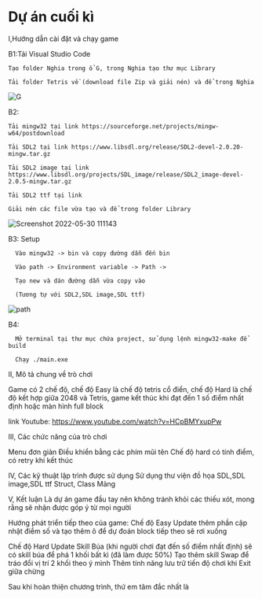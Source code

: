 # Dự án cuối kì 
I,Hướng dẫn cài đặt và chạy game

  B1:Tải Visual Studio Code

    Tạo folder Nghia trong ổ G, trong Nghia tạo thư mục Library

    Tải folder Tetris về (download file Zip và giải nén) và để trong Nghia


![G](https://user-images.githubusercontent.com/100202140/170916120-bc40d8aa-f3a7-402b-a1ef-e08247f07b13.png)


  B2: 
  
    Tải mingw32 tại link https://sourceforge.net/projects/mingw-w64/postdownload
    
    Tải SDL2 tại link https://www.libsdl.org/release/SDL2-devel-2.0.20-mingw.tar.gz
    
    Tải SDL2 image tại link https://www.libsdl.org/projects/SDL_image/release/SDL2_image-devel-2.0.5-mingw.tar.gz
    
    Tải SDL2 ttf tại link 
    
    Giải nén các file vừa tạo và để trong folder Library



![Screenshot 2022-05-30 111143](https://user-images.githubusercontent.com/100202140/170915739-5caa8e8f-8950-4776-83ac-435c275de81b.png)

  B3: Setup

      Vào mingw32 -> bin và copy đường dẫn đến bin

      Vào path -> Environment variable -> Path -> 

      Tạo new và dán đường dẫn vừa copy vào 

      (Tương tự với SDL2,SDL image,SDL ttf) 


![path](https://user-images.githubusercontent.com/100202140/170919019-ddba89f9-402b-466b-bbd9-b4f3d6815d45.png)


  B4:

      Mở terminal tại thư mục chứa project, sử dụng lệnh mingw32-make để build

      Chạy ./main.exe

II, Mô tả chung về trò chơi

  Game có 2 chế độ, chế độ Easy là chế độ tetris cổ điển, chế độ Hard là chế  độ kết hợp giữa 2048 và Tetris, game kết thúc khi đạt đến 1 số điểm nhất định hoặc màn hình full block

  link Youtube: https://www.youtube.com/watch?v=HCpBMYxupPw

III, Các chức năng của trò chơi

  Menu đơn giản 
  Điều khiển bằng các phím mũi tên
  Chế độ hard có tính điểm, có retry khi kết thúc 

IV, Các kỹ thuật lập trình được sử dụng
  Sử dụng thư viện đồ họa SDL,SDL image,SDL ttf
  Struct, Class
  Mảng

V, Kết luận
Là dự án game đầu tay nên không tránh khỏi các thiếu xót, mong rằng sẽ nhận được góp ý từ mọi người

Hướng phát triển tiếp theo của game:
Chế độ Easy
  Update thêm phần cập nhật điểm số và tạo thêm ô để dự đoán block tiếp theo sẽ rơi xuống 

Chế độ Hard 
  Update Skill Búa (khi người chơi đạt đến số điểm nhất định) sẽ có skill búa để phá 1 khối bất  kì  (đã làm được 50%)
  Tạo thêm skill Swap để tráo đổi vị trí 2 khối theo ý mình 
  Thêm tính năng lưu trữ tiến độ chơi khi Exit giữa chừng

Sau khi hoàn thiện chương trình, thứ em tâm đắc nhất là
